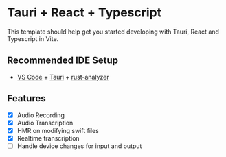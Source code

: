 # Tauri + React + Typescript

This template should help get you started developing with Tauri, React and Typescript in Vite.

## Recommended IDE Setup

- [VS Code](https://code.visualstudio.com/) + [Tauri](https://marketplace.visualstudio.com/items?itemName=tauri-apps.tauri-vscode) + [rust-analyzer](https://marketplace.visualstudio.com/items?itemName=rust-lang.rust-analyzer)

## Features

- [x] Audio Recording
- [x] Audio Transcription
- [x] HMR on modifying swift files
- [x] Realtime transcription
- [ ] Handle device changes for input and output
